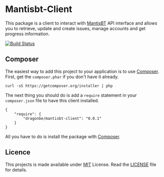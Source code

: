 # Mantisbt-Client

This package is a client to interact with [MantisBT] API interface and allows you to retrieve, update and create issues, manage accounts and get progress information.

[![Build Status](https://travis-ci.org/DragonBe/mantisbt-client.svg)](https://travis-ci.org/DragonBe/mantisbt-client)

## Composer

The easiest way to add this project to your application is to use [Composer]. First, get the `composer.phar` if you don't have it already.

    curl -sS https://getcomposer.org/installer | php

The next thing you should do is add a `require` statement in your `composer.json` file to have this client installed.

    {
        "require": {
            "dragonbe/mantisbt-client": "0.0.1"
        }
    }

All you have to do is install the package with [Composer].

## Licence

This projects is made available under [MIT] License. Read the [LICENSE] file for details.

[MantisBT]: http://www.mantisbt.org
[Composer]: http://getcomposer.org
[MIT]: http://opensource.org/licenses/MIT
[LICENSE]: LICENSE